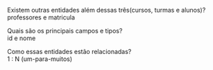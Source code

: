 Existem outras entidades além dessas três(cursos, turmas e alunos)?<br>
professores e matricula

Quais são os principais campos e tipos?<br>
id e nome

Como essas entidades estão relacionadas?<br>
1 : N (um-para-muitos)

